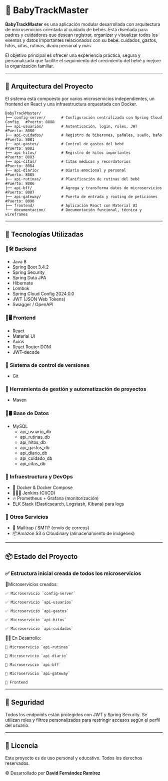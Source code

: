 # 👶 BabyTrackMaster

**BabyTrackMaster** es una aplicación modular desarrollada con arquitectura de microservicios orientada al cuidado de bebés. Está diseñada para padres y cuidadores que desean registrar, organizar y visualizar todos los eventos y datos importantes relacionados con su bebé: cuidados, gastos, hitos, citas, rutinas, diario personal y más.

El objetivo principal es ofrecer una experiencia práctica, segura y personalizada que facilite el seguimiento del crecimiento del bebé y mejore la organización familiar.

---

## 🧱 Arquitectura del Proyecto

El sistema está compuesto por varios microservicios independientes, un frontend en React y una infraestructura orquestada con Docker.

```
BabyTrackMaster/
├── config-server/       # Configuración centralizada con Spring Cloud Config	#Puerto: 8888
├── api-usuarios/        # Autenticación, login, roles, JWT						#Puerto: 8080
├── api-cuidados/        # Registro de biberones, pañales, sueño, baño			#Puerto: 8081
├── api-gastos/          # Control de gastos del bebé							#Puerto: 8082
├── api-hitos/           # Registro de hitos importantes						#Puerto: 8083
├── api-citas/           # Citas médicas y recordatorios						#Puerto: 8084
├── api-diario/          # Diario emocional y personal							#Puerto: 8085
├── api-rutinas/         # Planificación de rutinas del bebé					#Puerto: 8086
├── api-bff/         	 # Agrega y transforma datos de microservicios			#Puerto: 8087
├── api-gateway/         # Puerta de entrada y routing de peticiones			#Puerto: 8090
├── frontend/            # Aplicación React con Material UI						
└── documentacion/       # Documentación funcional, técnica y wireframes		
```

---

## 🧰 Tecnologías Utilizadas

### 🔹🛠️ Backend
- Java 8
- Spring Boot 3.4.2
- Spring Security
- Spring Data JPA
- Hibernate
- Lombok
- Spring Cloud Config 2024.0.0
- JWT (JSON Web Tokens)
- Swagger / OpenAPI

### 🔹🖥️ Frontend
- React
- Material UI
- Axios
- React Router DOM
- JWT-decode

### 🔹 Sistema de control de versiones
- Git 

### 🔹 Herramienta de gestión y automatización de proyectos
- Maven

### 🔹🛢 Base de Datos
- MySQL
	- api_usuario_db
	- api_rutinas_db
	- api_hitos_db
	- api_gastos_db
	- api_diario_db
	- api_cuidado_db
	- api_citas_db

### 🔹 Infraestructura y DevOps
- 🐋 Docker & Docker Compose
- 🤵🏻‍♂️ Jenkins (CI/CD)
- 🔥 Prometheus + Grafana (monitorización)
- ELK Stack (Elasticsearch, Logstash, Kibana) para logs

### 🔹 Otros Servicios
- 📨 Mailtrap / SMTP (envío de correos)
- 📦Amazon S3 o Cloudinary (almacenamiento de imágenes)

---

## 📦 Estado del Proyecto

### ✅ Estructura inicial creada de todos los microservicios
🔹Microservicios creados:

	✅ Microservicio `config-server`

	✅ Microservicio `api-usuarios`

	✅ Microservicio `api-gastos`

	✅ Microservicio `api-hitos`

	✅ Microservicio `api-cuidados`

  
🔹🔜 En Desarrollo:

	🧱 Microservicio `api-rutinas`

	🧱 Microservicio `api-diario`

	🧱 Microservicio `api-bff`

	🧱 Microservicio `api-gateway`

	🧱 Frontend
---

## 🔐 Seguridad

Todos los endpoints están protegidos con JWT y Spring Security. Se utilizan roles y filtros personalizados para restringir accesos según el perfil del usuario.

---

## 📝 Licencia

Este proyecto es de uso personal y educativo. Todos los derechos reservados.

©️ Desarrollado por **David Fernández Ramírez**
